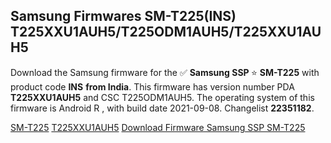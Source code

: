 <h2>Samsung Firmwares SM-T225(INS) T225XXU1AUH5/T225ODM1AUH5/T225XXU1AUH5</h2>
Download the Samsung firmware for the ✅ <strong>Samsung SSP </strong> ⭐ <strong>SM-T225</strong> with product code <strong>INS</strong> <strong> from India</strong>. This firmware has version number PDA <strong>T225XXU1AUH5</strong> and CSC T225ODM1AUH5. The operating system of this firmware is Android R , with build date 2021-09-08. Changelist <strong>22351182</strong>.


[SM-T225](https://samfirm.shop/samsung/model/SM-T225)
[T225XXU1AUH5](https://samfirm.shop/samsung/pda/T225XXU1AUH5)
[Download Firmware Samsung SSP SM-T225](https://samfirm.shop/samsung/firmware/455107)
